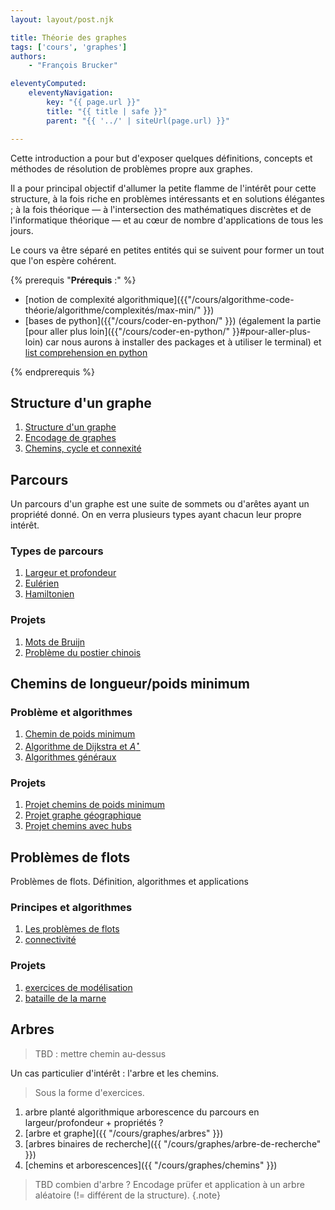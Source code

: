 ```yaml
---
layout: layout/post.njk

title: Théorie des graphes
tags: ['cours', 'graphes']
authors:
    - "François Brucker"

eleventyComputed:
    eleventyNavigation:
        key: "{{ page.url }}"
        title: "{{ title | safe }}"
        parent: "{{ '../' | siteUrl(page.url) }}"

---
```


<!-- début résumé -->

Cette introduction a pour but d'exposer quelques définitions, concepts et méthodes de résolution de problèmes propre aux graphes.

Il a pour principal objectif d'allumer la petite flamme de l'intérêt pour cette structure, à la fois riche en problèmes intéressants et en solutions élégantes ; à la fois théorique — à l'intersection des mathématiques discrètes et de l'informatique théorique — et au cœur de nombre d'applications de tous les jours.

Le cours va être séparé en petites entités qui se suivent pour former un tout que l'on espère cohérent.

<!-- fin résumé -->

{% prerequis "**Prérequis** :" %}

* [notion de complexité algorithmique]({{"/cours/algorithme-code-théorie/algorithme/complexités/max-min/" }})
* [bases de python]({{"/cours/coder-en-python/" }}) (également la partie [pour aller plus loin]({{"/cours/coder-en-python/" }}#pour-aller-plus-loin) car nous aurons à installer des packages et à utiliser le terminal) et [list comprehension en python](https://docs.python.org/fr/3/howto/functional.html#generator-expressions-and-list-comprehensions)

{% endprerequis %}

## <span id="structure"></span> Structure d'un graphe

1. [Structure d'un graphe](structure)
2. [Encodage de graphes](encodage)
3. [Chemins, cycle et connexité](chemins-cycles-connexite)

## Parcours

Un parcours d'un graphe est une suite de sommets ou d'arêtes ayant un propriété donné. On en verra plusieurs types ayant chacun leur propre intérêt.

### Types de parcours

1. [Largeur et profondeur](parcours-largeur-profondeur)
2. [Eulérien](parcours-eulériens)
3. [Hamiltonien](parcours-hamiltoniens)

### Projets

1. [Mots de Bruijn](projet-mots-bruijn)
2. [Problème du postier chinois](projet-postier-chinois)

## Chemins de longueur/poids minimum

### <span id="chemin-problèmes"></span> Problème et algorithmes

1. [Chemin de poids minimum](chemin-poids-min-problème)
2. [Algorithme de Dijkstra et $A^\star$](chemin-poids-min-positif)
3. [Algorithmes généraux](chemin-poids-min-cas-général)

### <span id="projet-chemin-poids-min"></span> Projets

1. [Projet chemins de poids minimum](projet-chemins-min)
2. [Projet graphe géographique](projet-graphe-géographique)
3. [Projet chemins avec hubs](projet-chemins-hub)

## Problèmes de flots

Problèmes de flots. Définition, algorithmes et applications

### Principes et algorithmes

1. [Les problèmes de flots](flots)
2. [connectivité](connectivité)

### <span id="projet-flots"></span> Projets

1. [exercices de modélisation](projet-flots-modélisation)
2. [bataille de la marne](projet-bataille-de-la-marne)

## Arbres

> TBD : mettre chemin au-dessus

Un cas particulier d'intérêt : l'arbre et les chemins.

> Sous la forme d'exercices.

1. arbre planté algorithmique arborescence du parcours en largeur/profondeur + propriétés ?
2. [arbre et graphe]({{ "/cours/graphes/arbres"  }})
3. [arbres binaires de recherche]({{ "/cours/graphes/arbre-de-recherche"  }})
4. [chemins et arborescences]({{ "/cours/graphes/chemins"  }})

> TBD
> combien d'arbre ? Encodage prüfer et application à un arbre aléatoire (!= différent de la structure).
{.note}
